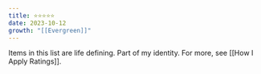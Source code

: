 ```yaml
---
title: ⭐️⭐️⭐️⭐️⭐️
date: 2023-10-12
growth: "[[Evergreen]]"
---
```

Items in this list are life defining. Part of my identity. For more, see [[How I Apply Ratings]].
